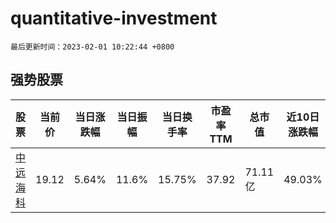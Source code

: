 # quantitative-investment

`最后更新时间：2023-02-01 10:22:44 +0800`

## 强势股票

|股票|当前价|当日涨跌幅|当日振幅|当日换手率|市盈率TTM|总市值|近10日涨跌幅|
|----|----|----|----|----|----|----|----|
|[中远海科](https://xueqiu.com/S/SZ002401)|19.12|5.64%|11.6%|15.75%|37.92|71.11亿|49.03%|
